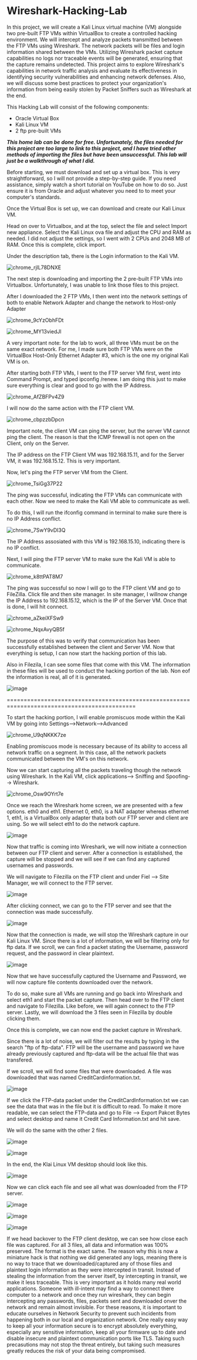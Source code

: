 # Wireshark-Hacking-Lab

In this project, we will create a Kali Linux virtual machine (VM) alongside two pre-built FTP VMs within VirtualBox to create a controlled hacking environment. We will intercept and analyze packets transmitted between the FTP VMs using Wireshark. The network packets will be files and login information shared between the VMs. Utilizing Wireshark packet capture capabilities no logs nor traceable events will be generated, ensuring that the capture remains undetected. This project aims to explore Wireshark's capabilities in network traffic analysis and evaluate its effectiveness in identifying security vulnerabilities and enhancing network defenses. Also, we will discuss some best practices to protect your organization's information from being easily stolen by Packet Sniffers such as Wireshark at the end.

This Hacking Lab will consist of the following components:
- Oracle Virtual Box
- Kali Linux VM
- 2 ftp pre-built VMs

***This home lab can be done for free. Unfortunately, the files needed for this project are too large to link to this project, and I have tried other methods of importing the files but have been unsuccessful. This lab will just be a walkthrough of what I did.***

Before starting, we must download and set up a virtual box. This is very straightforward, so I will not provide a step-by-step guide. If you need assistance, simply watch a short tutorial on YouTube on how to do so. Just ensure it is from Oracle and adjust whatever you need to to meet your computer's standards.

Once the Virtual Box is set up, we can download and create our Kali Linux VM.

Head on over to Virtualbox, and at the top, select the file and select Import new appliance. Select the Kali Linux ova file and adjust the CPU and RAM as needed. I did not adjust the settings, so I went with 2 CPUs and 2048 MB of RAM. Once this is complete, click import.

Under the description tab, there is the Login information to the Kali VM.

![chrome_rjlL78DNXE](https://github.com/user-attachments/assets/195ab416-d147-46c0-89fb-f738237e61b2)

The next step is downloading and importing the 2 pre-built FTP VMs into Virtualbox. Unfortunately, I was unable to link those files to this project.

After I downloaded the 2 FTP VMs, I then went into the network settings of both to enable Network Adapter and change the network to Host-only Adapter

![chrome_9cYzObhFDt](https://github.com/user-attachments/assets/54901978-5241-476b-aa15-b1f3d6f17ab3)

![chrome_MY13viedJl](https://github.com/user-attachments/assets/bcf66f4b-17fd-495b-8091-9f398c9d7df1)

A very important note: for the lab to work, all three VMs must be on the same exact network. For me, I made sure both FTP VMs were on the VirtualBox Host-Only Ethernet Adapter #3, which is the one my original Kali VM is on. 

After starting both FTP VMs, I went to the FTP server VM first, went into Command Prompt, and typed ipconfig /renew. I am doing this just to make sure everything is clear and good to go with the IP Address. 

![chrome_AfZBFPv4Z9](https://github.com/user-attachments/assets/c50be41f-7205-4491-bc1c-736c441b3a66)

I will now do the same action with the FTP client VM.

![chrome_cbpzzbDpcn](https://github.com/user-attachments/assets/c566acaf-0693-407a-99ba-9e7cbc4600d8)


Important note, the client VM can ping the server, but the server VM cannot ping the client. The reason is that the ICMP firewall is not open on the Client, only on the Server. 

The IP address on the FTP Client VM was 192.168.15.11, and for the Server VM, it was 192.168.15.12. This is very important.

Now, let's ping the FTP server VM from the Client.

![chrome_TsiGg37P22](https://github.com/user-attachments/assets/724c1db3-4f89-45a3-9e76-ecef3ccbfdf3)

The ping was successful, indicating the FTP VMs can communicate with each other. Now we need to make the Kali VM able to communicate as well.

To do this, I will run the ifconfig command in terminal to make sure there is no IP Address conflict.

![chrome_7SwY9vDI3Q](https://github.com/user-attachments/assets/7a1b065d-8350-4b2b-8151-bdf919e432ba)

The IP Address assosiated with this VM is 192.168.15.10, indicating there is no IP conflict.

Next, I will ping the FTP server VM to make sure the Kali VM is able to communicate.

![chrome_k8ttPAT8M7](https://github.com/user-attachments/assets/965c4361-4df1-4f33-b0eb-380a3e1bd6c0)

The ping was successful so now I will go to the FTP client VM and go to FileZilla. Click file and then site manager. In site manager, I willnow change the IP Address to 192.168.15.12, which is the IP of the Server VM. Once that is done, I will hit connect.

![chrome_aZkeiXFSw9](https://github.com/user-attachments/assets/872a059c-5b63-4629-a621-f0b117628dac)

![chrome_NqxAvyQB5f](https://github.com/user-attachments/assets/76885414-7bab-420f-8c30-268a3d3b25fc)

The purpose of this was to verify that communication has been successfully established between the client and Server VM. Now that everything is setup, I can now start the hacking portion of this lab.

Also in Filezila, I can see some files that come with this VM. The information in these files will be used to conduct the hacking portion of the lab. Non eof the information is real, all of it is generated.

![image](https://github.com/user-attachments/assets/66a369bd-7a46-4562-9ca3-2e924740ccc1)

============================================================================================

To start the hacking portion, I will enable promiscuos mode within the Kali VM by going into Settings-->Network-->Advanced

![chrome_U9qNKKK7ze](https://github.com/user-attachments/assets/3ff95cd7-032f-4150-ac9e-45dacb222107)

Enabling promiscuos mode is necessary because of its ability to access all network traffic on a segment. In this case, all the network packets communicated between the VM's on this network.

Now we can start capturing all the packets traveling though the network using Wireshark. In the Kali VM, click applications--> Sniffing and Spoofing--> Wireshark. 

![chrome_Osw9OYrt7e](https://github.com/user-attachments/assets/4626f2af-afa4-4388-a5e5-bf5e358065c5)


Once we reach the Wireshark home screen, we are presented with a few options. eth0 and eth1. Ethernet 0, eth0, is a NAT adapter whereas ethernet 1, eth1, is a VirtualBox only adapter thata both our FTP server and client are using. So we will select eth1 to do the network capture.

![image](https://github.com/user-attachments/assets/3da31c70-9d98-48b3-9b57-752210e02251)


Now that traffic is coming into Wireshark, we will now initiate a connection between our FTP client and server. After a connection is established, the capture will be stopped and we will see if we can find any captured usernames and passwords.

We will navigate to Filezilla on the FTP client and under Fiel --> Site Manager, we will connect to the FTP server.  

![image](https://github.com/user-attachments/assets/b05011a2-c7d6-4d8f-be10-c38db2ec4a1d)

After clicking connect, we can go to the FTP server and see that the connection was made successfully.

![image](https://github.com/user-attachments/assets/1d6b2faf-e2fc-4d69-8df7-6a682e245765)

Now that the connection is made, we will stop the Wireshark capture in our Kali Linux VM. Since there is a lot of information, we will be filtering only for ftp data. If we scroll, we can find a packet stating the Username, password request, and the password in clear plaintext.

![image](https://github.com/user-attachments/assets/25d6ac66-2d6f-4c6c-8abc-e87d81a511a4)

Now that we have successfully captured the Username and Password, we will now capture file contents downloaded over the network.

To do so, make sure all VMs are running and go back into Wireshark and select eth1 and start the packet capture. Then head over to the FTP client and navigate to Filezilla. Like before, we will again connect to the FTP server. Lastly, we will download the 3 files seen in Filezilla by double clicking them.

Once this is complete, we can now end the packet capture in Wireshark.

Since there is a lot of noise, we will filter out the results by typing in the search "ftp of ftp-data". FTP will be the username and password we have already previously captured and ftp-data will be the actual file that was transfered.

If we scroll, we will find some files that were downloaded. A file was downloaded that was named CreditCardinformation.txt.

![image](https://github.com/user-attachments/assets/8ae1cc49-0c85-4e1d-b9d4-e7f7ad39e9f5)

If we click the FTP-data packet under the CreditCardInformation.txt we can see the data that was in the file but it is difficult to read. To make it more readable, we can select the FTP-data and go to File --> Export Pakcet Bytes  and select desktop and name it Credit Card Information.txt and hit save.

We will do the same with the other 2 files.

![image](https://github.com/user-attachments/assets/2a885ef2-5ff3-4408-b24e-e8d890962a4a)

![image](https://github.com/user-attachments/assets/df40c573-a83b-4011-8c48-85b3a7b1c886)

In the end, the Klai Linux VM desktop should look like this.

![image](https://github.com/user-attachments/assets/b54703ec-0acb-41b1-9b06-1b26ca4663c5)

Now we can click each file and see all what was downloaded from the FTP server. 

![image](https://github.com/user-attachments/assets/3a6e7ca2-57d9-4ba5-8f9f-707333f33235)
 
![image](https://github.com/user-attachments/assets/a1c5f7f7-8f43-4978-9403-7589bc29534c)

![image](https://github.com/user-attachments/assets/9a424cc4-e2fa-425a-ba72-b1d60f546772)

If we head backover to the FTP client desktop, we can see how close each file was captured. For all 3 files, all data and information was 100% preserved. The format is the exact same. The reason why this is now a miniature hack is that nothing we did generated any logs, meaning there is no way to trace that we downloaded/captured any of those files and plaintext login information as they were intercepted in transit. Instead of stealing the information from the server itself, by intercepting in transit, we make it less traceable. This is very important as it holds many real world applications. Someone with ill-intent may find a way to connect there computer to a network and once they run wireshark, they can begin intercepting any passwords, files, packets sent and downloaded onver the network and remain almost invisible. For these reasons, it is important to educate ourselves in Network Security to prevent such incidents from happening both in our local and organization network. One really easy way to keep all your information secure is to encrypt absolutely everything, especially any sensitive information, keep all your firmware up to date and disable insecure and plaintext communication ports like TLS. Taking such precasutions may not stop the threat entirely, but taking such measures greatly reduces the risk of your data being compromised. 





























